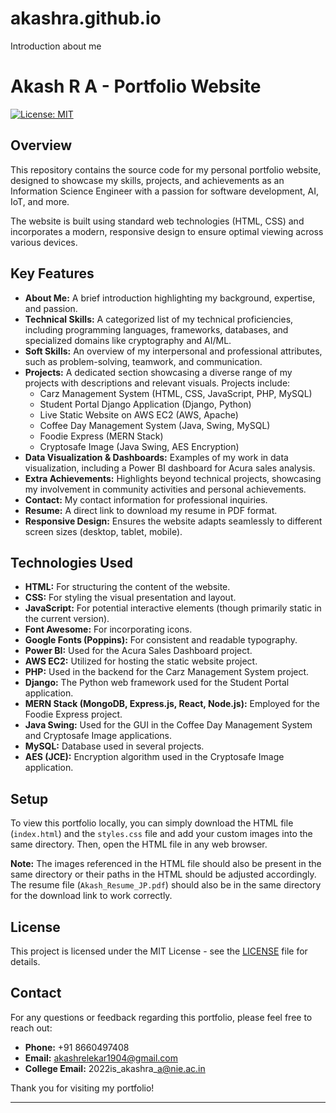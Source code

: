 # akashra.github.io
Introduction about me
# Akash R A - Portfolio Website

[![License: MIT](https://img.shields.io/badge/License-MIT-yellow.svg)](https://opensource.org/licenses/MIT)

## Overview

This repository contains the source code for my personal portfolio website, designed to showcase my skills, projects, and achievements as an Information Science Engineer with a passion for software development, AI, IoT, and more.

The website is built using standard web technologies (HTML, CSS) and incorporates a modern, responsive design to ensure optimal viewing across various devices.

## Key Features

* **About Me:** A brief introduction highlighting my background, expertise, and passion.
* **Technical Skills:** A categorized list of my technical proficiencies, including programming languages, frameworks, databases, and specialized domains like cryptography and AI/ML.
* **Soft Skills:** An overview of my interpersonal and professional attributes, such as problem-solving, teamwork, and communication.
* **Projects:** A dedicated section showcasing a diverse range of my projects with descriptions and relevant visuals. Projects include:
    * Carz Management System (HTML, CSS, JavaScript, PHP, MySQL)
    * Student Portal Django Application (Django, Python)
    * Live Static Website on AWS EC2 (AWS, Apache)
    * Coffee Day Management System (Java, Swing, MySQL)
    * Foodie Express (MERN Stack)
    * Cryptosafe Image (Java Swing, AES Encryption)
* **Data Visualization & Dashboards:** Examples of my work in data visualization, including a Power BI dashboard for Acura sales analysis.
* **Extra Achievements:** Highlights beyond technical projects, showcasing my involvement in community activities and personal achievements.
* **Contact:** My contact information for professional inquiries.
* **Resume:** A direct link to download my resume in PDF format.
* **Responsive Design:** Ensures the website adapts seamlessly to different screen sizes (desktop, tablet, mobile).

## Technologies Used

* **HTML:** For structuring the content of the website.
* **CSS:** For styling the visual presentation and layout.
* **JavaScript:** For potential interactive elements (though primarily static in the current version).
* **Font Awesome:** For incorporating icons.
* **Google Fonts (Poppins):** For consistent and readable typography.
* **Power BI:** Used for the Acura Sales Dashboard project.
* **AWS EC2:** Utilized for hosting the static website project.
* **PHP:** Used in the backend for the Carz Management System project.
* **Django:** The Python web framework used for the Student Portal application.
* **MERN Stack (MongoDB, Express.js, React, Node.js):** Employed for the Foodie Express project.
* **Java Swing:** Used for the GUI in the Coffee Day Management System and Cryptosafe Image applications.
* **MySQL:** Database used in several projects.
* **AES (JCE):** Encryption algorithm used in the Cryptosafe Image application.

## Setup

To view this portfolio locally, you can simply download the HTML file (`index.html`) and the `styles.css` file and add your custom images into the same directory. Then, open the HTML file in any web browser.

**Note:** The images referenced in the HTML file should also be present in the same directory or their paths in the HTML should be adjusted accordingly. The resume file (`Akash_Resume_JP.pdf`) should also be in the same directory for the download link to work correctly.

## License

This project is licensed under the MIT License - see the [LICENSE](LICENSE) file for details.

## Contact

For any questions or feedback regarding this portfolio, please feel free to reach out:

* **Phone:** +91 8660497408
* **Email:** akashrelekar1904@gmail.com
* **College Email:** 2022is\_akashra\_a@nie.ac.in

Thank you for visiting my portfolio!

---
